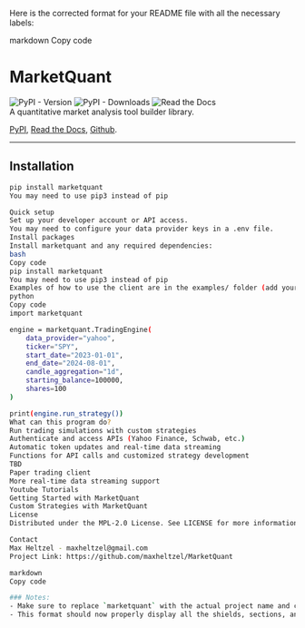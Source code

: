 Here is the corrected format for your README file with all the necessary labels:

markdown
Copy code
# MarketQuant
![PyPI - Version](https://img.shields.io/pypi/v/marketquant) ![PyPI - Downloads](https://img.shields.io/pypi/dm/marketquant) ![Read the Docs](https://img.shields.io/readthedocs/marketquant?style=flat)  
A quantitative market analysis tool builder library.

[PyPI](https://pypi.org/project/marketquant/), [Read the Docs](https://marketquant.readthedocs.io), [Github](https://github.com/maxheltzel/MarketQuant).

---

## Installation 
```bash
pip install marketquant
You may need to use pip3 instead of pip

Quick setup
Set up your developer account or API access.
You may need to configure your data provider keys in a .env file.
Install packages
Install marketquant and any required dependencies:
bash
Copy code
pip install marketquant
You may need to use pip3 instead of pip
Examples of how to use the client are in the examples/ folder (add your keys in the .env file).
python
Copy code
import marketquant

engine = marketquant.TradingEngine(
    data_provider="yahoo",
    ticker="SPY",
    start_date="2023-01-01",
    end_date="2024-08-01",
    candle_aggregation="1d",
    starting_balance=100000,
    shares=100
)

print(engine.run_strategy())
What can this program do?
Run trading simulations with custom strategies
Authenticate and access APIs (Yahoo Finance, Schwab, etc.)
Automatic token updates and real-time data streaming
Functions for API calls and customized strategy development
TBD
Paper trading client
More real-time data streaming support
Youtube Tutorials
Getting Started with MarketQuant
Custom Strategies with MarketQuant
License
Distributed under the MPL-2.0 License. See LICENSE for more information.

Contact
Max Heltzel - maxheltzel@gmail.com
Project Link: https://github.com/maxheltzel/MarketQuant

markdown
Copy code

### Notes:
- Make sure to replace `marketquant` with the actual project name and correct links where necessary.
- This format should now properly display all the shields, sections, and instructions.
